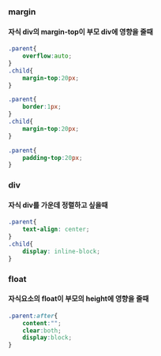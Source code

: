 ### margin

#### 자식 div의 margin-top이 부모 div에 영향을  줄때

```css
.parent{
    overflow:auto;
}
.child{
    margin-top:20px;
}
```

```css
.parent{
    border:1px;
}
.child{
    margin-top:20px;
}
```

```css
.parent{
    padding-top:20px;
}
```

### div

#### 자식 div를 가운데 정렬하고 싶을때

```css
.parent{
	text-align: center;
}
.child{
    display: inline-block;
}
```

### float

#### 자식요소의 float이 부모의 height에 영향을 줄때

```css
.parent:after{ 
	content:""; 
	clear:both; 
	display:block; 
}
```

